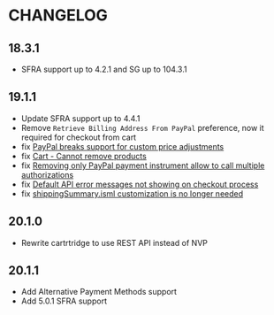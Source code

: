 CHANGELOG
=========
## 18.3.1
* SFRA support up to 4.2.1 and SG up to 104.3.1
## 19.1.1
* Update SFRA support up to 4.4.1
* Remove `Retrieve Billing Address From PayPal` preference, now it required for checkout from cart
* fix [PayPal breaks support for custom price adjustments](https://github.com/SalesforceCommerceCloud/link_paypal/issues/15)
* fix [Cart - Cannot remove products](https://github.com/SalesforceCommerceCloud/link_paypal/issues/5)
* fix [Removing only PayPal payment instrument allow to call multiple authorizations](https://github.com/SalesforceCommerceCloud/link_paypal/issues/7)
* fix [Default API error messages not showing on checkout process](https://github.com/SalesforceCommerceCloud/link_paypal/issues/11)
* fix [shippingSummary.isml customization is no longer needed](https://github.com/SalesforceCommerceCloud/link_paypal/issues/4)
## 20.1.0
* Rewrite cartrtridge to use REST API instead of NVP
## 20.1.1
* Add Alternative Payment Methods support
* Add 5.0.1 SFRA support